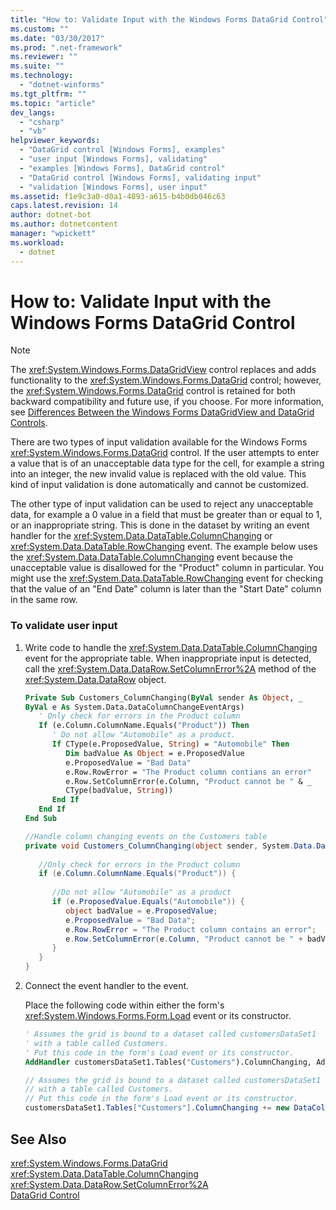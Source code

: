```yaml
---
title: "How to: Validate Input with the Windows Forms DataGrid Control"
ms.custom: ""
ms.date: "03/30/2017"
ms.prod: ".net-framework"
ms.reviewer: ""
ms.suite: ""
ms.technology: 
  - "dotnet-winforms"
ms.tgt_pltfrm: ""
ms.topic: "article"
dev_langs: 
  - "csharp"
  - "vb"
helpviewer_keywords: 
  - "DataGrid control [Windows Forms], examples"
  - "user input [Windows Forms], validating"
  - "examples [Windows Forms], DataGrid control"
  - "DataGrid control [Windows Forms], validating input"
  - "validation [Windows Forms], user input"
ms.assetid: f1e9c3a0-d0a1-4893-a615-b4b0db046c63
caps.latest.revision: 14
author: dotnet-bot
ms.author: dotnetcontent
manager: "wpickett"
ms.workload: 
  - dotnet
---
```

# How to: Validate Input with the Windows Forms DataGrid Control
> [!NOTE]
>  The <xref:System.Windows.Forms.DataGridView> control replaces and adds functionality to the <xref:System.Windows.Forms.DataGrid> control; however, the <xref:System.Windows.Forms.DataGrid> control is retained for both backward compatibility and future use, if you choose. For more information, see [Differences Between the Windows Forms DataGridView and DataGrid Controls](../../../../docs/framework/winforms/controls/differences-between-the-windows-forms-datagridview-and-datagrid-controls.md).  
  
 There are two types of input validation available for the Windows Forms <xref:System.Windows.Forms.DataGrid> control. If the user attempts to enter a value that is of an unacceptable data type for the cell, for example a string into an integer, the new invalid value is replaced with the old value. This kind of input validation is done automatically and cannot be customized.  
  
 The other type of input validation can be used to reject any unacceptable data, for example a 0 value in a field that must be greater than or equal to 1, or an inappropriate string. This is done in the dataset by writing an event handler for the <xref:System.Data.DataTable.ColumnChanging> or <xref:System.Data.DataTable.RowChanging> event. The example below uses the <xref:System.Data.DataTable.ColumnChanging> event because the unacceptable value is disallowed for the "Product" column in particular. You might use the <xref:System.Data.DataTable.RowChanging> event for checking that the value of an "End Date" column is later than the "Start Date" column in the same row.  
  
### To validate user input  
  
1.  Write code to handle the <xref:System.Data.DataTable.ColumnChanging> event for the appropriate table. When inappropriate input is detected, call the <xref:System.Data.DataRow.SetColumnError%2A> method of the <xref:System.Data.DataRow> object.  
  
    ```vb  
    Private Sub Customers_ColumnChanging(ByVal sender As Object, _  
    ByVal e As System.Data.DataColumnChangeEventArgs)  
       ' Only check for errors in the Product column  
       If (e.Column.ColumnName.Equals("Product")) Then  
          ' Do not allow "Automobile" as a product.  
          If CType(e.ProposedValue, String) = "Automobile" Then  
             Dim badValue As Object = e.ProposedValue  
             e.ProposedValue = "Bad Data"  
             e.Row.RowError = "The Product column contians an error"  
             e.Row.SetColumnError(e.Column, "Product cannot be " & _  
             CType(badValue, String))  
          End If  
       End If  
    End Sub  
    ```  
  
    ```csharp  
    //Handle column changing events on the Customers table  
    private void Customers_ColumnChanging(object sender, System.Data.DataColumnChangeEventArgs e) {  
  
       //Only check for errors in the Product column  
       if (e.Column.ColumnName.Equals("Product")) {  
  
          //Do not allow "Automobile" as a product  
          if (e.ProposedValue.Equals("Automobile")) {  
             object badValue = e.ProposedValue;  
             e.ProposedValue = "Bad Data";  
             e.Row.RowError = "The Product column contains an error";  
             e.Row.SetColumnError(e.Column, "Product cannot be " + badValue);  
          }  
       }  
    }  
    ```  
  
2.  Connect the event handler to the event.  
  
     Place the following code within either the form's <xref:System.Windows.Forms.Form.Load> event or its constructor.  
  
    ```vb  
    ' Assumes the grid is bound to a dataset called customersDataSet1  
    ' with a table called Customers.  
    ' Put this code in the form's Load event or its constructor.  
    AddHandler customersDataSet1.Tables("Customers").ColumnChanging, AddressOf Customers_ColumnChanging  
    ```  
  
    ```csharp  
    // Assumes the grid is bound to a dataset called customersDataSet1  
    // with a table called Customers.  
    // Put this code in the form's Load event or its constructor.  
    customersDataSet1.Tables["Customers"].ColumnChanging += new DataColumnChangeEventHandler(this.Customers_ColumnChanging);  
    ```  
  
## See Also  
 <xref:System.Windows.Forms.DataGrid>  
 <xref:System.Data.DataTable.ColumnChanging>  
 <xref:System.Data.DataRow.SetColumnError%2A>  
 [DataGrid Control](../../../../docs/framework/winforms/controls/datagrid-control-windows-forms.md)
